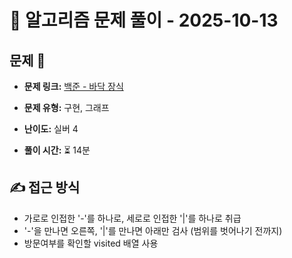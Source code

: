 # 📝 알고리즘 문제 풀이 - 2025-10-13

## 문제 📖

- **문제 링크:** [백준 - 바닥 장식](https://www.acmicpc.net/problem/1388)

- **문제 유형:** 구현, 그래프

- **난이도:** 실버 4

- **풀이 시간:** ⏳ 14분

## ✍ 접근 방식

- 가로로 인접한 '-'를 하나로, 세로로 인접한 '|'를 하나로 취급
- '-'을 만나면 오른쪽, '|'를 만나면 아래만 검사 (범위를 벗어나기 전까지)
- 방문여부를 확인할 visited 배열 사용
